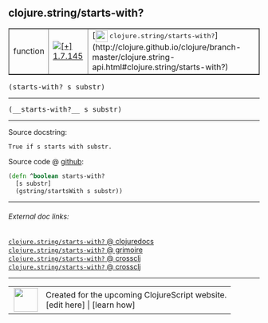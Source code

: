 ## clojure.string/starts-with?



 <table border="1">
<tr>
<td>function</td>
<td><a href="https://github.com/cljsinfo/cljs-api-docs/tree/1.7.145"><img valign="middle" alt="[+] 1.7.145" title="Added in 1.7.145" src="https://img.shields.io/badge/+-1.7.145-lightgrey.svg"></a> </td>
<td>
[<img height="24px" valign="middle" src="http://i.imgur.com/1GjPKvB.png"> <samp>clojure.string/starts-with?</samp>](http://clojure.github.io/clojure/branch-master/clojure.string-api.html#clojure.string/starts-with?)
</td>
</tr>
</table>

<samp>(starts-with? s substr)</samp><br>

---

 <samp>
(__starts-with?__ s substr)<br>
</samp>

---





Source docstring:

```
True if s starts with substr.
```


Source code @ [github]():

```clj
(defn ^boolean starts-with?
  [s substr]
  (gstring/startsWith s substr))
```

<!--
Repo - tag - source tree - lines:

 <pre>

</pre>

-->

---



###### External doc links:

[`clojure.string/starts-with?` @ clojuredocs](http://clojuredocs.org/clojure.string/starts-with_q)<br>
[`clojure.string/starts-with?` @ grimoire](http://conj.io/store/v1/org.clojure/clojure/1.7.0-beta3/clj/clojure.string/starts-with%3F/)<br>
[`clojure.string/starts-with?` @ crossclj](http://crossclj.info/fun/clojure.string/starts-with%3F.html)<br>
[`clojure.string/starts-with?` @ crossclj](http://crossclj.info/fun/clojure.string.cljs/starts-with%3F.html)<br>

---

 <table>
<tr><td>
<img valign="middle" align="right" width="48px" src="http://i.imgur.com/Hi20huC.png">
</td><td>
Created for the upcoming ClojureScript website.<br>
[edit here] | [learn how]
</td></tr></table>

[edit here]:https://github.com/cljsinfo/cljs-api-docs/blob/master/cljsdoc/clojure.string/starts-withQMARK.cljsdoc
[learn how]:https://github.com/cljsinfo/cljs-api-docs/wiki/cljsdoc-files

<!--

This information was too distracting to show to readers, but I'll leave it
commented here since it is helpful to:

- pretty-print the data used to generate this document
- and show how to retrieve that data



The API data for this symbol:

```clj
{:return-type boolean,
 :ns "clojure.string",
 :name "starts-with?",
 :signature ["[s substr]"],
 :name-encode "starts-withQMARK",
 :history [["+" "1.7.145"]],
 :type "function",
 :clj-equiv {:full-name "clojure.string/starts-with?",
             :url "http://clojure.github.io/clojure/branch-master/clojure.string-api.html#clojure.string/starts-with?"},
 :full-name-encode "clojure.string/starts-withQMARK",
 :source {:code "(defn ^boolean starts-with?\n  [s substr]\n  (gstring/startsWith s substr))",
          :title "Source code",
          :repo "clojurescript",
          :tag "r1.9.36",
          :filename "src/main/cljs/clojure/string.cljs",
          :lines [245 248],
          :url "https://github.com/clojure/clojurescript/blob/r1.9.36/src/main/cljs/clojure/string.cljs#L245-L248"},
 :usage ["(starts-with? s substr)"],
 :full-name "clojure.string/starts-with?",
 :docstring "True if s starts with substr.",
 :cljsdoc-url "https://github.com/cljsinfo/cljs-api-docs/blob/master/cljsdoc/clojure.string/starts-withQMARK.cljsdoc"}

```

Retrieve the API data for this symbol:

```clj
;; from Clojure REPL
(require '[clojure.edn :as edn])
(-> (slurp "https://raw.githubusercontent.com/cljsinfo/cljs-api-docs/catalog/cljs-api.edn")
    (edn/read-string)
    (get-in [:symbols "clojure.string/starts-with?"]))
```

-->
